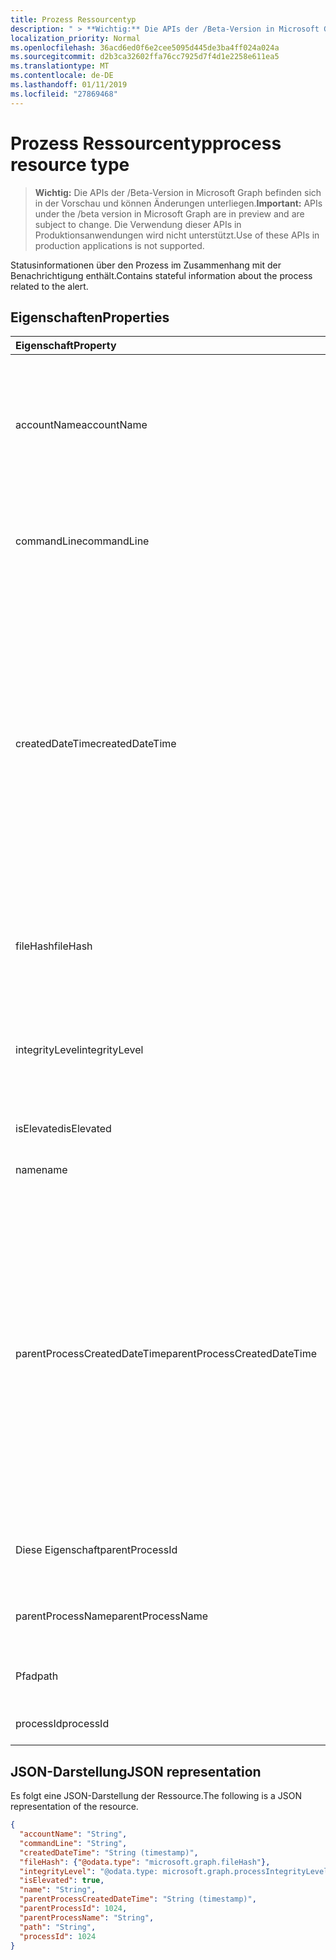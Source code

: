 ```yaml
---
title: Prozess Ressourcentyp
description: " > **Wichtig:** Die APIs der /Beta-Version in Microsoft Graph befinden sich in der Vorschau und können Änderungen unterliegen. Die Verwendung dieser APIs in Produktionsanwendungen wird nicht unterstützt."
localization_priority: Normal
ms.openlocfilehash: 36acd6ed0f6e2cee5095d445de3ba4ff024a024a
ms.sourcegitcommit: d2b3ca32602ffa76cc7925d7f4d1e2258e611ea5
ms.translationtype: MT
ms.contentlocale: de-DE
ms.lasthandoff: 01/11/2019
ms.locfileid: "27869468"
---
```

# <a name="process-resource-type"></a><span data-ttu-id="08317-104">Prozess Ressourcentyp</span><span class="sxs-lookup"><span data-stu-id="08317-104">process resource type</span></span>

 > <span data-ttu-id="08317-105">**Wichtig:** Die APIs der /Beta-Version in Microsoft Graph befinden sich in der Vorschau und können Änderungen unterliegen.</span><span class="sxs-lookup"><span data-stu-id="08317-105">**Important:** APIs under the /beta version in Microsoft Graph are in preview and are subject to change.</span></span> <span data-ttu-id="08317-106">Die Verwendung dieser APIs in Produktionsanwendungen wird nicht unterstützt.</span><span class="sxs-lookup"><span data-stu-id="08317-106">Use of these APIs in production applications is not supported.</span></span>

<span data-ttu-id="08317-107">Statusinformationen über den Prozess im Zusammenhang mit der Benachrichtigung enthält.</span><span class="sxs-lookup"><span data-stu-id="08317-107">Contains stateful information about the process related to the alert.</span></span>

## <a name="properties"></a><span data-ttu-id="08317-108">Eigenschaften</span><span class="sxs-lookup"><span data-stu-id="08317-108">Properties</span></span>

| <span data-ttu-id="08317-109">Eigenschaft</span><span class="sxs-lookup"><span data-stu-id="08317-109">Property</span></span>   | <span data-ttu-id="08317-110">Typ</span><span class="sxs-lookup"><span data-stu-id="08317-110">Type</span></span>|<span data-ttu-id="08317-111">Beschreibung</span><span class="sxs-lookup"><span data-stu-id="08317-111">Description</span></span>|
|:---------------|:--------|:----------|
|<span data-ttu-id="08317-112">accountName</span><span class="sxs-lookup"><span data-stu-id="08317-112">accountName</span></span>|<span data-ttu-id="08317-113">Zeichenfolge</span><span class="sxs-lookup"><span data-stu-id="08317-113">String</span></span>|<span data-ttu-id="08317-114">Benutzerkonto für Beispiel, Kontoname, SID und So weiter Bezeichner (Konto Benutzerkontext, unter dem Prozess steht).</span><span class="sxs-lookup"><span data-stu-id="08317-114">User account identifier (user account context the process ran under) for example, AccountName, SID, and so on.</span></span>|
|<span data-ttu-id="08317-115">commandLine</span><span class="sxs-lookup"><span data-stu-id="08317-115">commandLine</span></span>|<span data-ttu-id="08317-116">Zeichenfolge</span><span class="sxs-lookup"><span data-stu-id="08317-116">String</span></span>|<span data-ttu-id="08317-117">Vollständiger Prozess Aufruf Commandline einschließlich aller Parameter.</span><span class="sxs-lookup"><span data-stu-id="08317-117">The full process invocation commandline including all parameters.</span></span>|
|<span data-ttu-id="08317-118">createdDateTime</span><span class="sxs-lookup"><span data-stu-id="08317-118">createdDateTime</span></span>|<span data-ttu-id="08317-119">DateTimeOffset</span><span class="sxs-lookup"><span data-stu-id="08317-119">DateTimeOffset</span></span>|<span data-ttu-id="08317-120">Zeitpunkt, an dem der Prozess gestartet wurde.</span><span class="sxs-lookup"><span data-stu-id="08317-120">Time at which the process was started.</span></span> <span data-ttu-id="08317-121">Der Timestamp-Typ stellt die Datums- und Uhrzeitinformationen mithilfe des ISO 8601-Formats dar und wird immer in UTC-Zeit angegeben.</span><span class="sxs-lookup"><span data-stu-id="08317-121">The Timestamp type represents date and time information using ISO 8601 format and is always in UTC time.</span></span> <span data-ttu-id="08317-122">Mitternacht UTC-Zeit am 1. Januar 2014 würde z. B. wie folgt aussehen: `'2014-01-01T00:00:00Z'`.</span><span class="sxs-lookup"><span data-stu-id="08317-122">For example, midnight UTC on Jan 1, 2014 would look like this: `'2014-01-01T00:00:00Z'`.</span></span>|
|<span data-ttu-id="08317-123">fileHash</span><span class="sxs-lookup"><span data-stu-id="08317-123">fileHash</span></span>|[<span data-ttu-id="08317-124">fileHash</span><span class="sxs-lookup"><span data-stu-id="08317-124">fileHash</span></span>](filehash.md)|<span data-ttu-id="08317-125">Komplexer Typ mit Dateihashes (cryptographic und der Speicherort).</span><span class="sxs-lookup"><span data-stu-id="08317-125">Complex type containing file hashes (cryptographic and location-sensitive).</span></span>|
|<span data-ttu-id="08317-126">integrityLevel</span><span class="sxs-lookup"><span data-stu-id="08317-126">integrityLevel</span></span>|<span data-ttu-id="08317-127">processIntegrityLevel</span><span class="sxs-lookup"><span data-stu-id="08317-127">processIntegrityLevel</span></span>|<span data-ttu-id="08317-128">Die Integritätsebene des Prozesses.</span><span class="sxs-lookup"><span data-stu-id="08317-128">The integrity level of the process.</span></span> <span data-ttu-id="08317-129">Mögliche Werte sind: `unknown`, `untrusted`, `low`, `medium`, `high` und `system`.</span><span class="sxs-lookup"><span data-stu-id="08317-129">Possible values are: `unknown`, `untrusted`, `low`, `medium`, `high`, `system`.</span></span>|
|<span data-ttu-id="08317-130">isElevated</span><span class="sxs-lookup"><span data-stu-id="08317-130">isElevated</span></span>|<span data-ttu-id="08317-131">Boolescher Wert</span><span class="sxs-lookup"><span data-stu-id="08317-131">Boolean</span></span>|<span data-ttu-id="08317-132">True, wenn der Prozess erweitert wird.</span><span class="sxs-lookup"><span data-stu-id="08317-132">True if the process is elevated.</span></span>|
|<span data-ttu-id="08317-133">name</span><span class="sxs-lookup"><span data-stu-id="08317-133">name</span></span>|<span data-ttu-id="08317-134">Zeichenfolge</span><span class="sxs-lookup"><span data-stu-id="08317-134">String</span></span>|<span data-ttu-id="08317-135">Der Name der Bilddatei des Prozesses.</span><span class="sxs-lookup"><span data-stu-id="08317-135">The name of the process' Image file.</span></span>|
|<span data-ttu-id="08317-136">parentProcessCreatedDateTime</span><span class="sxs-lookup"><span data-stu-id="08317-136">parentProcessCreatedDateTime</span></span>|<span data-ttu-id="08317-137">DateTimeOffset</span><span class="sxs-lookup"><span data-stu-id="08317-137">DateTimeOffset</span></span>|<span data-ttu-id="08317-138">DateTime, an dem der übergeordnete Prozess gestartet wurde.</span><span class="sxs-lookup"><span data-stu-id="08317-138">DateTime at which the parent process was started.</span></span> <span data-ttu-id="08317-139">Der Timestamp-Typ stellt die Datums- und Uhrzeitinformationen mithilfe des ISO 8601-Formats dar und wird immer in UTC-Zeit angegeben.</span><span class="sxs-lookup"><span data-stu-id="08317-139">The Timestamp type represents date and time information using ISO 8601 format and is always in UTC time.</span></span> <span data-ttu-id="08317-140">Mitternacht UTC-Zeit am 1. Januar 2014 würde z. B. wie folgt aussehen: `'2014-01-01T00:00:00Z'`.</span><span class="sxs-lookup"><span data-stu-id="08317-140">For example, midnight UTC on Jan 1, 2014 would look like this: `'2014-01-01T00:00:00Z'`.</span></span>|
|<span data-ttu-id="08317-141">Diese Eigenschaft</span><span class="sxs-lookup"><span data-stu-id="08317-141">parentProcessId</span></span>|<span data-ttu-id="08317-142">Int32</span><span class="sxs-lookup"><span data-stu-id="08317-142">Int32</span></span>|<span data-ttu-id="08317-143">Die Prozess-ID (PID) des übergeordneten Vorgangs.</span><span class="sxs-lookup"><span data-stu-id="08317-143">The Process ID (PID) of the parent process.</span></span>|
|<span data-ttu-id="08317-144">parentProcessName</span><span class="sxs-lookup"><span data-stu-id="08317-144">parentProcessName</span></span>|<span data-ttu-id="08317-145">Zeichenfolge</span><span class="sxs-lookup"><span data-stu-id="08317-145">String</span></span>|<span data-ttu-id="08317-146">Der Name der Bilddatei des übergeordneten Vorgangs.</span><span class="sxs-lookup"><span data-stu-id="08317-146">The name of the image file of the parent process.</span></span>|
|<span data-ttu-id="08317-147">Pfad</span><span class="sxs-lookup"><span data-stu-id="08317-147">path</span></span>|<span data-ttu-id="08317-148">Zeichenfolge</span><span class="sxs-lookup"><span data-stu-id="08317-148">String</span></span>|<span data-ttu-id="08317-149">Vollständiger Pfad, einschließlich Dateiname.</span><span class="sxs-lookup"><span data-stu-id="08317-149">Full path, including filename.</span></span>|
|<span data-ttu-id="08317-150">processId</span><span class="sxs-lookup"><span data-stu-id="08317-150">processId</span></span>|<span data-ttu-id="08317-151">Int32</span><span class="sxs-lookup"><span data-stu-id="08317-151">Int32</span></span>|<span data-ttu-id="08317-152">Die Prozess-ID (PID) des Prozesses.</span><span class="sxs-lookup"><span data-stu-id="08317-152">The Process ID (PID) of the process.</span></span>|

## <a name="json-representation"></a><span data-ttu-id="08317-153">JSON-Darstellung</span><span class="sxs-lookup"><span data-stu-id="08317-153">JSON representation</span></span>

<span data-ttu-id="08317-154">Es folgt eine JSON-Darstellung der Ressource.</span><span class="sxs-lookup"><span data-stu-id="08317-154">The following is a JSON representation of the resource.</span></span>

<!-- {
  "blockType": "resource",
  "optionalProperties": [

  ],
  "@odata.type": "microsoft.graph.process"
}-->

```json
{
  "accountName": "String",
  "commandLine": "String",
  "createdDateTime": "String (timestamp)",
  "fileHash": {"@odata.type": "microsoft.graph.fileHash"},
  "integrityLevel": "@odata.type: microsoft.graph.processIntegrityLevel",
  "isElevated": true,
  "name": "String",
  "parentProcessCreatedDateTime": "String (timestamp)",
  "parentProcessId": 1024,
  "parentProcessName": "String",
  "path": "String",
  "processId": 1024
}

```

<!-- uuid: 8fcb5dbc-d5aa-4681-8e31-b001d5168d79
2015-10-25 14:57:30 UTC -->
<!-- {
  "type": "#page.annotation",
  "description": "process resource",
  "keywords": "",
  "section": "documentation",
  "tocPath": ""
}-->
